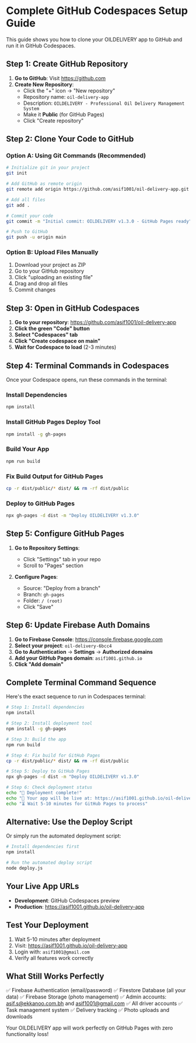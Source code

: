 # Complete GitHub Codespaces Setup Guide

This guide shows you how to clone your OILDELIVERY app to GitHub and run it in GitHub Codespaces.

## Step 1: Create GitHub Repository

1. **Go to GitHub**: Visit https://github.com
2. **Create New Repository**:
   - Click the "+" icon → "New repository"
   - Repository name: `oil-delivery-app`
   - Description: `OILDELIVERY - Professional Oil Delivery Management System`
   - Make it **Public** (for GitHub Pages)
   - Click "Create repository"

## Step 2: Clone Your Code to GitHub

### Option A: Using Git Commands (Recommended)

```bash
# Initialize git in your project
git init

# Add GitHub as remote origin
git remote add origin https://github.com/asif1001/oil-delivery-app.git

# Add all files
git add .

# Commit your code
git commit -m "Initial commit: OILDELIVERY v1.3.0 - GitHub Pages ready"

# Push to GitHub
git push -u origin main
```

### Option B: Upload Files Manually
1. Download your project as ZIP
2. Go to your GitHub repository
3. Click "uploading an existing file"
4. Drag and drop all files
5. Commit changes

## Step 3: Open in GitHub Codespaces

1. **Go to your repository**: https://github.com/asif1001/oil-delivery-app
2. **Click the green "Code" button**
3. **Select "Codespaces" tab**
4. **Click "Create codespace on main"**
5. **Wait for Codespace to load** (2-3 minutes)

## Step 4: Terminal Commands in Codespaces

Once your Codespace opens, run these commands in the terminal:

### Install Dependencies
```bash
npm install
```

### Install GitHub Pages Deploy Tool
```bash
npm install -g gh-pages
```

### Build Your App
```bash
npm run build
```

### Fix Build Output for GitHub Pages
```bash
cp -r dist/public/* dist/ && rm -rf dist/public
```

### Deploy to GitHub Pages
```bash
npx gh-pages -d dist -m "Deploy OILDELIVERY v1.3.0"
```

## Step 5: Configure GitHub Pages

1. **Go to Repository Settings**:
   - Click "Settings" tab in your repo
   - Scroll to "Pages" section

2. **Configure Pages**:
   - Source: "Deploy from a branch"
   - Branch: `gh-pages`
   - Folder: `/ (root)`
   - Click "Save"

## Step 6: Update Firebase Auth Domains

1. **Go to Firebase Console**: https://console.firebase.google.com
2. **Select your project**: `oil-delivery-6bcc4`
3. **Go to Authentication** → **Settings** → **Authorized domains**
4. **Add your GitHub Pages domain**: `asif1001.github.io`
5. **Click "Add domain"**

## Complete Terminal Command Sequence

Here's the exact sequence to run in Codespaces terminal:

```bash
# Step 1: Install dependencies
npm install

# Step 2: Install deployment tool
npm install -g gh-pages

# Step 3: Build the app
npm run build

# Step 4: Fix build for GitHub Pages
cp -r dist/public/* dist/ && rm -rf dist/public

# Step 5: Deploy to GitHub Pages
npx gh-pages -d dist -m "Deploy OILDELIVERY v1.3.0"

# Step 6: Check deployment status
echo "🎉 Deployment complete!"
echo "📱 Your app will be live at: https://asif1001.github.io/oil-delivery-app"
echo "⏳ Wait 5-10 minutes for GitHub Pages to process"
```

## Alternative: Use the Deploy Script

Or simply run the automated deployment script:

```bash
# Install dependencies first
npm install

# Run the automated deploy script
node deploy.js
```

## Your Live App URLs

- **Development**: GitHub Codespaces preview
- **Production**: https://asif1001.github.io/oil-delivery-app

## Test Your Deployment

1. Wait 5-10 minutes after deployment
2. Visit: https://asif1001.github.io/oil-delivery-app
3. Login with: `asif1001@gmail.com`
4. Verify all features work correctly

## What Still Works Perfectly

✅ Firebase Authentication (email/password)
✅ Firestore Database (all your data)
✅ Firebase Storage (photo management)
✅ Admin accounts: asif.s@ekkanoo.com.bh and asif1001@gmail.com
✅ All driver accounts
✅ Task management system
✅ Delivery tracking
✅ Photo uploads and downloads

Your OILDELIVERY app will work perfectly on GitHub Pages with zero functionality loss!